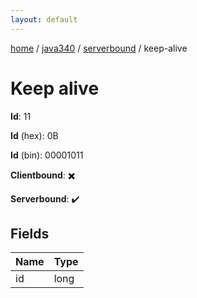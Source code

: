 ```yaml
---
layout: default
---
```


[home](/)  /  [java340](/protocol/java340)  /  [serverbound](/protocol/java340/serverbound)  /  keep-alive

# Keep alive

**Id**: 11

**Id** (hex): 0B

**Id** (bin): 00001011

**Clientbound**: ✖️

**Serverbound**: ✔️

## Fields

Name | Type
---|---
id | long

